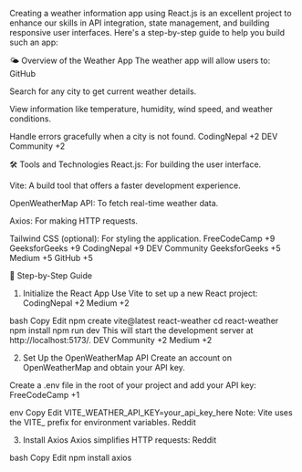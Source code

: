 Creating a weather information app using React.js is an excellent project to enhance our skills in API integration, state management, and building responsive user interfaces. Here's a step-by-step guide to help you build such an app:

🌤️ Overview of the Weather App
The weather app will allow users to:
GitHub

Search for any city to get current weather details.

View information like temperature, humidity, wind speed, and weather conditions.

Handle errors gracefully when a city is not found.
CodingNepal
+2
DEV Community
+2

🛠️ Tools and Technologies
React.js: For building the user interface.

Vite: A build tool that offers a faster development experience.

OpenWeatherMap API: To fetch real-time weather data.

Axios: For making HTTP requests.

Tailwind CSS (optional): For styling the application.
FreeCodeCamp
+9
GeeksforGeeks
+9
CodingNepal
+9
DEV Community
GeeksforGeeks
+5
Medium
+5
GitHub
+5

🧱 Step-by-Step Guide
1. Initialize the React App
Use Vite to set up a new React project:
CodingNepal
+2
Medium
+2

bash
Copy
Edit
npm create vite@latest react-weather
cd react-weather
npm install
npm run dev
This will start the development server at http://localhost:5173/.
DEV Community
+2
Medium
+2

2. Set Up the OpenWeatherMap API
Create an account on OpenWeatherMap and obtain your API key.

Create a .env file in the root of your project and add your API key:
FreeCodeCamp
+1

env
Copy
Edit
VITE_WEATHER_API_KEY=your_api_key_here
Note: Vite uses the VITE_ prefix for environment variables.
Reddit

3. Install Axios
Axios simplifies HTTP requests:
Reddit

bash
Copy
Edit
npm install axios
